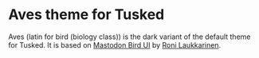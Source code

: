 # Aves theme for Tusked

Aves (latin for bird (biology class)) is the dark variant of the default theme for Tusked. It is based on [Mastodon Bird UI](https://github.com/ronilaukkarinen/mastodon-bird-ui) by [Roni Laukkarinen](https://mementomori.social/@rolle).
